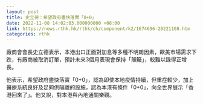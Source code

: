 ```yaml
---
layout: post
title: 史立德：希望政府盡快落實「0+0」
date: 2022-11-08 14:02:03.000000000 +08:00
link: https://news.rthk.hk/rthk/ch/component/k2/1674696-20221108.htm
categories: rthk
---
```


廠商會會長史立德表示，本港出口正面對加息等多種不明朗因素，歐美市場需求下跌，有廠商被取消訂單，預計未來3個月表現會保持「顛簸」，較難以錄得正增長。

他表示，希望政府盡快落實「0+0」，認為即使本地疫情持續，但重症較少，加上醫療系統良好及足夠供隔離的設施，認為本港有條件「0+0」，向全世界展示「香港回來了」。他又說，對本港與內地通關樂觀。
